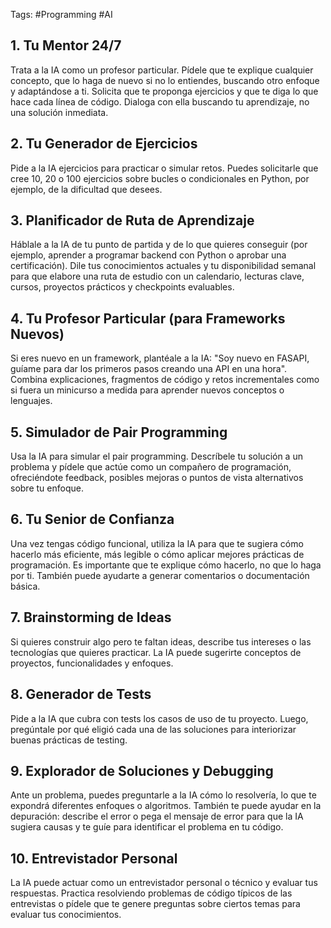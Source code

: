 Tags: #Programming #AI

## 1. Tu Mentor 24/7

Trata a la IA como un profesor particular. Pídele que te explique cualquier concepto, que lo haga de nuevo si no lo entiendes, buscando otro enfoque y adaptándose a ti. Solicita que te proponga ejercicios y que te diga lo que hace cada línea de código. Dialoga con ella buscando tu aprendizaje, no una solución inmediata.

## 2. Tu Generador de Ejercicios

Pide a la IA ejercicios para practicar o simular retos. Puedes solicitarle que cree 10, 20 o 100 ejercicios sobre bucles o condicionales en Python, por ejemplo, de la dificultad que desees.


## 3. Planificador de Ruta de Aprendizaje

Háblale a la IA de tu punto de partida y de lo que quieres conseguir (por ejemplo, aprender a programar backend con Python o aprobar una certificación). Dile tus conocimientos actuales y tu disponibilidad semanal para que elabore una ruta de estudio con un calendario, lecturas clave, cursos, proyectos prácticos y checkpoints evaluables.


## 4. Tu Profesor Particular (para Frameworks Nuevos)

Si eres nuevo en un framework, plantéale a la IA: "Soy nuevo en FASAPI, guíame para dar los primeros pasos creando una API en una hora". Combina explicaciones, fragmentos de código y retos incrementales como si fuera un minicurso a medida para aprender nuevos conceptos o lenguajes.


## 5. Simulador de Pair Programming

Usa la IA para simular el pair programming. Descríbele tu solución a un problema y pídele que actúe como un compañero de programación, ofreciéndote feedback, posibles mejoras o puntos de vista alternativos sobre tu enfoque.


## 6. Tu Senior de Confianza

Una vez tengas código funcional, utiliza la IA para que te sugiera cómo hacerlo más eficiente, más legible o cómo aplicar mejores prácticas de programación. Es importante que te explique cómo hacerlo, no que lo haga por ti. También puede ayudarte a generar comentarios o documentación básica.


## 7. Brainstorming de Ideas

Si quieres construir algo pero te faltan ideas, describe tus intereses o las tecnologías que quieres practicar. La IA puede sugerirte conceptos de proyectos, funcionalidades y enfoques.


## 8. Generador de Tests

Pide a la IA que cubra con tests los casos de uso de tu proyecto. Luego, pregúntale por qué eligió cada una de las soluciones para interiorizar buenas prácticas de testing.


## 9. Explorador de Soluciones y Debugging

Ante un problema, puedes preguntarle a la IA cómo lo resolvería, lo que te expondrá diferentes enfoques o algoritmos. También te puede ayudar en la depuración: describe el error o pega el mensaje de error para que la IA sugiera causas y te guíe para identificar el problema en tu código.


## 10. Entrevistador Personal

La IA puede actuar como un entrevistador personal o técnico y evaluar tus respuestas. Practica resolviendo problemas de código típicos de las entrevistas o pídele que te genere preguntas sobre ciertos temas para evaluar tus conocimientos.